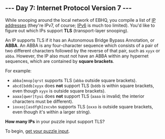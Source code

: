 ## --- Day 7: Internet Protocol Version 7 ---

While snooping around the local network of EBHQ, you compile a list of
[IP addresses][] (they're IPv7, of course; [IPv6][] is much too limited). You'd
like to figure out which IPs support **TLS** (transport-layer snooping).

An IP supports TLS if it has an Autonomous Bridge Bypass Annotation, or
**ABBA**.  An ABBA is any four-character sequence which consists of a pair of
two different characters followed by the reverse of that pair, such as `xyyx`
or `abba`. However, the IP also must not have an ABBA within any hypernet
sequences, which are contained by **square brackets**.

For example:

- `abba[mnop]qrst` supports TLS (`abba` outside square brackets).
- `abcd[bddb]xyyx` does **not** support TLS (`bddb` is within square brackets,
  even though `xyyx` is outside square brackets).
- `aaaa[qwer]tyui` does **not** support TLS (`aaaa` is invalid; the interior
  characters must be different).
- `ioxxoj[asdfgh]zxcvbn` supports TLS (`oxxo` is outside square brackets, even
  though it's within a larger string).

**How many IPs** in your puzzle input support TLS?

To begin, [get your puzzle input](input.txt).

[IP addresses]: https://en.wikipedia.org/wiki/IP_address
[IPv6]:         https://en.wikipedia.org/wiki/IPv6
